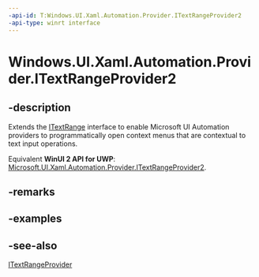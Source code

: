 ```yaml
---
-api-id: T:Windows.UI.Xaml.Automation.Provider.ITextRangeProvider2
-api-type: winrt interface
---
```


<!-- Interface syntax.
public interface ITextRangeProvider2 : Windows.UI.Xaml.Automation.Provider.ITextRangeProvider
-->

# Windows.UI.Xaml.Automation.Provider.ITextRangeProvider2

## -description
Extends the [ITextRange](itextrangeprovider.md) interface to enable Microsoft UI Automation providers to programmatically open context menus that are contextual to text input operations.

Equivalent **WinUI 2 API for UWP**: [Microsoft.UI.Xaml.Automation.Provider.ITextRangeProvider2](/windows/winui/api/microsoft.ui.xaml.automation.provider.itextrangeprovider2).

## -remarks

## -examples

## -see-also
[ITextRangeProvider](itextrangeprovider.md)
